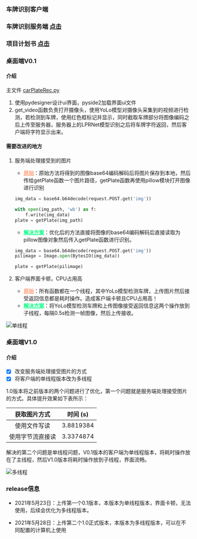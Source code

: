 
### 车牌识别客户端


### 车牌识别服务端 [点击](https://github.com/LiXuuuu/carPlateServer)

### 项目计划书 [点击](http://139.196.240.235:10000/schedule)



### 桌面端V0.1

#### 介绍

主文件  [carPlateRec.py](https://github.com/LiXuuuu/carPlate/blob/0.1/carPlateRec.py)

1. 使用pydesigner设计ui界面，pyside2加载界面ui文件
2. get_video函数负责打开摄像头，使用YoLo模型对摄像头采集到的视频进行检测，若检测到车牌，使用红色框标记并显示，同时截取车牌部分将图像编码之后上传至服务器，服务器上的LPRNet模型识别之后将车牌字符返回，然后客户端将字符显示出来。

#### 需要改进的地方

1. 服务端处理接受到的图片

   * <font color=#FFA07A>**<u>原始</u>**</font>：原始方法将得到的图像base64编码解码后将图片保存到本地，然后传给getPlate函数一个图片路径，getPlate函数再使用pillow模块打开图像进行识别

   ```python
   img_data = base64.b64decode(request.POST.get('img'))
   
   with open(img_path, 'wb') as f:
       f.write(img_data)
   plate = getPlate(img_path)
   ```

   * <font color=#00FF7F>**<u>解决方案</u>**</font>：优化后的方法直接将图像的base64编码解码后直接读取为pillow图像对象然后传入getPlate函数进行识别。

   ```python
   img_data = base64.b64decode(request.POST.get('img'))
   pilimage = Image.open(BytesIO(img_data))
   
   plate = getPlate(pilimage)
   ```

2. 客户端界面卡顿，CPU占用高
   * <font color=#FFA07A>**<u>原始</u>**</font>：所有函数都在一个线程，其中YoLo模型检测车牌，上传图片然后接受返回信息都是耗时操作。造成客户端卡顿且CPU占用高！
   * <font color=#00FF7F>**<u>解决方案</u>**</font>：将YoLo模型检测车牌和上传图像接受返回信息这两个操作放到子线程，每隔0.5s检测一帧图像，然后上传接收。

![单线程](https://typora-lixuan.oss-cn-shanghai.aliyuncs.com/单线程.gif)


### 桌面端V1.0

#### 介绍

- [x] 改变服务端处理接受图片的方式
- [x] 将客户端的单线程版本改为多线程

1.0版本将之前版本的两个问题进行了优化，第一个问题就是服务端处理接受图片的方式。具体提升效果如下表所示：

|   获取图片方式   | 时间 (s)  |
| :--------------: | :-------: |
|   使用文件写读   | 3.8819384 |
| 使用字节流直接读 | 3.3374874 |

解决的第二个问题是单线程问题，V0.1版本的客户端为单线程版本，将耗时操作放在了主线程，然后V1.0版本将耗时操作放到子线程，界面流畅。

![多线程](https://typora-lixuan.oss-cn-shanghai.aliyuncs.com/多线程.gif)


### release信息

* 2021年5月23日：上传第一个0.1版本，本版本为单线程版本，界面卡顿，无法使用，后续会优化为多线程版本。

* 2021年5月28日：上传第二个1.0正式版本，本版本为多线程版本，可以在不同配置的计算机上使用

